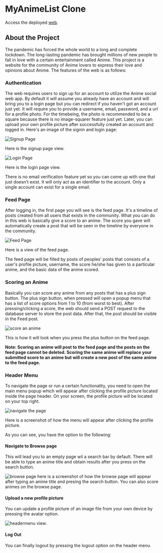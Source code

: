 # MyAnimeList Clone 

Access the deployed [web](https://myanimelistclone.web.app/).

## About the Project

The pandemic has forced the whole world to a long and complete lockdown. 
The long-lasting pandemic has brought millions of new people to fall in love with a certain entertainment called Anime.
This project is a website for the community of Anime lovers to express their love and opinions about Anime. The features of the web is as follows:

### Authentication

The web requires users to sign up for an account to utilize the Anime social web app. By default it will assume you already have an account and will bring you to a login page but you can redirect if you haven't got an account just yet. It will require you to provide a username, email, password, and a url for a profile photo. For the timebeing,
the photo is recommended to be a square because there is no image-squarer feature just yet. Later, you can upload your own profile picture after successfully created an account and logged in. 
Here's an image of the signin and login page:

![Signup Page](https://firebasestorage.googleapis.com/v0/b/myanimelistclone.appspot.com/o/readme%2Fmalc_screencapture_signuppage.PNG?alt=media&token=099d8499-b7e4-4b9e-95cb-88943af46847) 

Here is the signup page view.


![Login Page](https://firebasestorage.googleapis.com/v0/b/myanimelistclone.appspot.com/o/readme%2Fmalc_screencapture_loginpage.PNG?alt=media&token=5aeb23a3-814a-4fb0-91bd-51921139a009)

Here is the login page view.

There is no email verification feature yet so you can come up with one that just doesn't exist. It will only act as an identifier to the account. Only a single account can exist for a single email.

### Feed Page

After logging in, the first page you will see is the feed page. It's a timeline of posts created from all users that exists in the community. What you can do in this web is basically give a score to an anime. The score you gave will automatically create a post that will be seen in the timeline by everyone in the community.

![Feed Page](https://firebasestorage.googleapis.com/v0/b/myanimelistclone.appspot.com/o/readme%2Fmalc_screencapture_feedpage.PNG?alt=media&token=eb1dfb93-5394-4238-909c-1c8cf92a16ff)

Here is a view of the feed page.

The feed page will be filled by posts of peoples' posts that consists of a user's profile picture, username, the score he/she has given to a particular anime, and the basic data of the anime scored.

### Scoring an Anime

Basically you can score any anime from any posts that has a plus sign button. The plus sign button, when pressed will open a popup menu that has a list of score options from 1 to 10 (from worst to best). After pressing/clicking a score, the web should send a POST request to the database server to store the post data. After that, the post should be visible in the Feed post.

![score an anime](https://firebasestorage.googleapis.com/v0/b/myanimelistclone.appspot.com/o/readme%2Fmalc_screencapture_feedscore.PNG?alt=media&token=bca00132-c36b-4af2-b7fc-25da3f1dd39f)

This is how it will look when you press the plus button on the feed page.

**Note: Scoring an anime will post to the feed page and the posts on the feed page cannot be deleted. Scoring the same anime will replace your submitted score to an anime but will create a new post of the same anime to the feed page.**

### Header Menu

To navigate the page or run a certain functionality, you need to open the main menu popup which will appear after clicking the profile picture located inside the page header. On your screen, the profile picture will be located on your top right.

![navigate the page](https://firebasestorage.googleapis.com/v0/b/myanimelistclone.appspot.com/o/readme%2Fmalc_screencapture_navigate.PNG?alt=media&token=32da6e0e-75f4-49f3-a4c7-17d3ccb4187d)

Here is a screenshot of how the menu will appear after clicking the profile picture.

As you can see, you have the option to the following:

#### Navigate to Browse page

This will lead you to an empty page wil a search bar by default. There will be able to type an anime title and obtain results after you press on the search button.

![browse page](https://firebasestorage.googleapis.com/v0/b/myanimelistclone.appspot.com/o/readme%2Fmalc_screencapture_browsepage.PNG?alt=media&token=846f4cb2-11c4-4989-a890-8e3c20c51888) here is a screenshot of how the browse page will appear after typing an anime title and presing the search button. You can also score animes on the browse page.

#### Upload a new profile picture

You can update a profile picture of an image file from your own device by pressing the avatar option. 

![headermenu view](https://firebasestorage.googleapis.com/v0/b/myanimelistclone.appspot.com/o/readme%2Fmalc_screencapture_menu.PNG?alt=media&token=1d0840d4-d0a9-4297-8143-48e01a5b6aef).

#### Log Out

You can finally logout by pressing the logout option on the header menu.